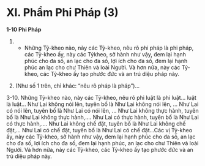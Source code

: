 # XI. Phẩm Phi Pháp (3)

**1-10 Phi Pháp**

<!--pg-->
1. - Những Tỷ-kheo nào, này các Tỷ-kheo, nêu rõ phi pháp là phi pháp, các Tỷ-kheo ấy, này các Tỷkheo, sở hành như vậy, đem lại hạnh phúc cho đa số, an lạc cho đa số, lợi ích cho đa số, đem lại hạnh
phúc an lạc cho chư Thiên và loài Người. Và hơn nữa, này các Tỷ-kheo, các Tỷ-kheo ấy tạo phước đức
và an trú diệu pháp này.

<!--pg-->
2. (Như số 1 trên, chỉ khác: “nêu rõ pháp là pháp”)...

<!--pg-->
3-10. Những Tỷ-kheo nào, này các Tỷ-kheo, nêu rõ phi luật là phi luật... luật là luật... Như Lai không
nói lên, tuyên bố là Như Lai không nói lên, ... Như Lai có nói lên, tuyên bố là Như Lai có nói lên, ...
Như Lai không thực hành, tuyên bố là Như Lai không thực hành,.... Như Lai có thực hành, tuyên bố là
Như Lai có thực hành,.... Như Lai không chế đặt, tuyên bố là Như Lai không chế đặt,... Như Lai có chế
đặt, tuyên bố là Như Lai có chế đặt...Các vị Tỷ-kheo ấy, này các Tỷ-kheo, sở hành như vậy, đem lại
hạnh phúc cho đa số, an lạc cho đa số, lợi ích cho đa số, đem lại hạnh phúc, an lạc cho chư Thiên và loài
Người. Và hơn nữa, này các Tỷ-kheo, các Tỷ-kheo ấy tạo phước đức và an trú diệu pháp này.

